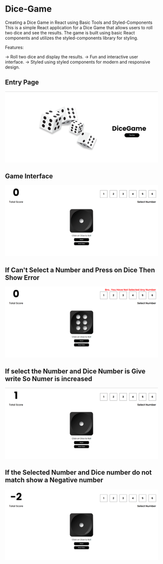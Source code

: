 # Dice-Game
Creating a Dice Game in React using Basic Tools and Styled-Components  This is a simple React application for a Dice Game that allows users to roll two dice and see the results. The game is built using basic React components and utilizes the styled-components library for styling.

Features:

-> Roll two dice and display the results.
-> Fun and interactive user interface.
-> Styled using styled components for modern and responsive design.

## Entry Page
![image](https://github.com/tavanojirutik/Dice-Game/blob/main/Front-Page.png)

## Game Interface
![image](https://github.com/tavanojirutik/Dice-Game/blob/main/GamePage1.png)

## If Can't Select a Number and Press on Dice Then Show Error 
![image](https://github.com/tavanojirutik/Dice-Game/blob/main/Error-Page.png)

## If select the Number and Dice Number is Give write So Numer is increased
![image](https://github.com/tavanojirutik/Dice-Game/blob/main/GamePage3.png)

## If the Selected Number and Dice number do not match show a Negative number
![image](https://github.com/tavanojirutik/Dice-Game/blob/main/GamePage2.png)


